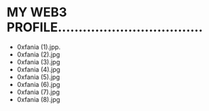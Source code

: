 # MY WEB3 PROFILE...................................
- 0xfania (1).jpp.
- 0xfania (2).jpg
- 0xfania (3).jpg
- 0xfania (4).jpg
- 0xfania (5).jpg
- 0xfania (6).jpg
- 0xfania (7).jpg
- 0xfania (8).jpg
